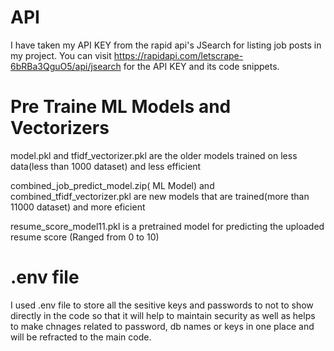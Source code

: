 # API

I have taken my API KEY from the rapid api's JSearch for listing job posts in my project.
You can visit https://rapidapi.com/letscrape-6bRBa3QguO5/api/jsearch for the API KEY and its code snippets.


# Pre Traine ML Models and Vectorizers

model.pkl and tfidf_vectorizer.pkl are the older models trained on less data(less than 1000 dataset) and less efficient

combined_job_predict_model.zip( ML Model) and combined_tfidf_vectorizer.pkl are new models that are trained(more than 11000 dataset) and more eficient

resume_score_model11.pkl is a pretrained model for predicting the uploaded resume score (Ranged from 0 to 10)

# .env file

I used .env file to store all the sesitive keys and passwords to not to show directly in the code so that it will help to maintain security as well as helps to make chnages related to password, db names or keys in one place and will be refracted to the main code.
